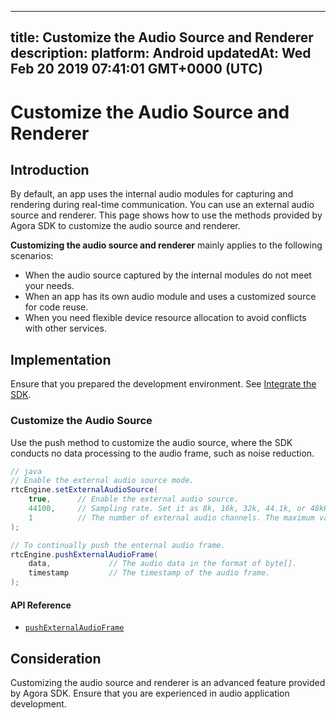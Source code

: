 
---
title: Customize the Audio Source and Renderer
description: 
platform: Android
updatedAt: Wed Feb 20 2019 07:41:01 GMT+0000 (UTC)
---
# Customize the Audio Source and Renderer
## Introduction

By default, an app uses the internal audio modules for capturing and rendering during real-time communication. You can use an external audio source and renderer. This page shows how to use the methods provided by Agora SDK to customize the audio source and renderer.

**Customizing the audio source and renderer** mainly applies to the following scenarios:

* When the audio source captured by the internal modules do not meet your needs. 
* When an app has its own audio module and uses a customized source for code reuse.
* When you need flexible device resource allocation to avoid conflicts with other services.

## Implementation

Ensure that you prepared the development environment. See [Integrate the SDK](../../en/Audio%20Broadcast/android_audio.md).

### Customize the Audio Source

Use the push method to customize the audio source, where the SDK conducts no data processing to the audio frame, such as noise reduction.

```java
// java
// Enable the external audio source mode.
rtcEngine.setExternalAudioSource(
	true,      // Enable the external audio source.
	44100,     // Sampling rate. Set it as 8k, 16k, 32k, 44.1k, or 48kHz.
	1          // The number of external audio channels. The maximum value is 2.
);

// To continually push the enternal audio frame.
rtcEngine.pushExternalAudioFrame(
	data,             // The audio data in the format of byte[].
	timestamp         // The timestamp of the audio frame.
);
```


#### API Reference
*  [`pushExternalAudioFrame`](https://docs.agora.io/en/Audio%20Broadcast/API%20Reference/java/classio_1_1agora_1_1rtc_1_1_rtc_engine.html#a9e219a679d066cfc2544b5e8f9d4d69f)


## Consideration

Customizing the audio source and renderer is an advanced feature provided by Agora SDK. Ensure that you are experienced in audio application development.
